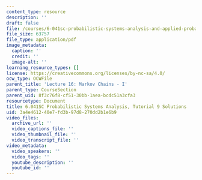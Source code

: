 ```yaml
---
content_type: resource
description: ''
draft: false
file: /courses/6-041sc-probabilistic-systems-analysis-and-applied-probability-fall-2013/3a4e461240e7fd3b97d8270dd2b1e6b9_MIT6_041SCF13_tut09_sol.pdf
file_size: 63757
file_type: application/pdf
image_metadata:
  caption: ''
  credit: ''
  image-alt: ''
learning_resource_types: []
license: https://creativecommons.org/licenses/by-nc-sa/4.0/
ocw_type: OCWFile
parent_title: 'Lecture 16: Markov Chains - I'
parent_type: CourseSection
parent_uid: 8f3c76f8-cf51-30bb-1aea-bcdc51a3cfa3
resourcetype: Document
title: 6.041SC Probabilistic Systems Analysis, Tutorial 9 Solutions
uid: 3a4e4612-40e7-fd3b-97d8-270dd2b1e6b9
video_files:
  archive_url: ''
  video_captions_file: ''
  video_thumbnail_file: ''
  video_transcript_file: ''
video_metadata:
  video_speakers: ''
  video_tags: ''
  youtube_description: ''
  youtube_id: ''
---
```

